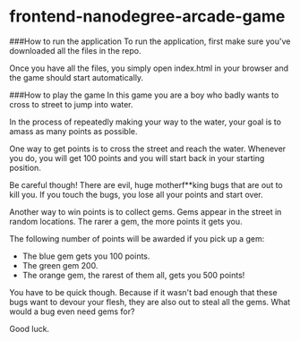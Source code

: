 frontend-nanodegree-arcade-game
===============================

###How to run the application
To run the application, first make sure you've downloaded all the files in the repo.

Once you have all the files, you simply open index.html in your browser and the game should start automatically.

###How to play the game
In this game you are a boy who badly wants to cross to street to jump into water.

In the process of repeatedly making your way to the water, your goal is to amass as many points as possible.

One way to get points is to cross the street and reach the water. Whenever you do, you will get 100 points and you will start back in your starting position.

Be careful though! There are evil, huge motherf**king bugs that are out to kill you. If you touch the bugs, you lose all your points and start over.

Another way to win points is to collect gems. Gems appear in the street in random locations. The rarer a gem, the more points it gets you. 

The following number of points will be awarded if you pick up a gem:  
* The blue gem gets you 100 points. 
* The green gem 200. 
* The orange gem, the rarest of them all, gets you 500 points! 

You have to be quick though. Because if it wasn't bad enough that these bugs want to devour your flesh, they are also out to steal all the gems. What would a bug even need gems for?

Good luck.